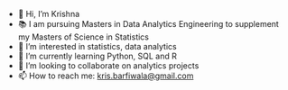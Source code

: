 - 👋 Hi, I’m Krishna
- 📚 I am pursuing Masters in Data Analytics Engineering to supplement my Masters of Science in Statistics
- 👀 I’m interested in statistics, data analytics
- 🌱 I’m currently learning Python, SQL and R
- 💞️ I’m looking to collaborate on analytics projects
- 📫 How to reach me: kris.barfiwala@gmail.com

<!---
krishnabx/krishnabx is a ✨ special ✨ repository because its `README.md` (this file) appears on your GitHub profile.
You can click the Preview link to take a look at your changes.
--->
